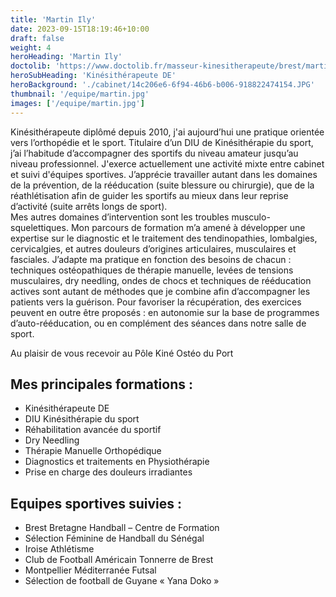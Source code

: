 ```yaml
---
title: 'Martin Ily'
date: 2023-09-15T18:19:46+10:00
draft: false
weight: 4
heroHeading: 'Martin Ily'
doctolib: 'https://www.doctolib.fr/masseur-kinesitherapeute/brest/martin-ily'
heroSubHeading: 'Kinésithérapeute DE'
heroBackground: './cabinet/14c206e6-6f94-46b6-b006-918822474154.JPG'
thumbnail: '/equipe/martin.jpg'
images: ['/equipe/martin.jpg']
---
```


Kinésithérapeute diplômé depuis 2010, j'ai aujourd’hui une pratique orientée vers l’orthopédie et le sport.
Titulaire d’un DIU de Kinésithérapie du sport, j’ai l’habitude d’accompagner des sportifs du niveau amateur jusqu’au niveau professionnel. J'exerce actuellement une activité mixte entre cabinet et suivi d'équipes sportives. 
J’apprécie travailler autant dans les domaines de la prévention, de la rééducation (suite blessure ou chirurgie), que de la réathlétisation afin de guider les sportifs au mieux dans leur reprise d’activité (suite arrêts longs de sport).  
Mes autres domaines d’intervention sont les troubles musculo-squelettiques. Mon parcours de formation m’a amené à développer une expertise sur le diagnostic et le traitement des tendinopathies, lombalgies, cervicalgies, et autres douleurs d’origines articulaires, musculaires et fasciales.
J’adapte ma pratique en fonction des besoins de chacun : techniques ostéopathiques de thérapie manuelle, levées de tensions musculaires, dry needling, ondes de chocs et techniques de rééducation actives sont autant de méthodes que je combine afin d’accompagner les patients vers la guérison. 
Pour favoriser la récupération, des exercices peuvent en outre être proposés : en autonomie sur la base de programmes d’auto-rééducation, ou en complément des séances dans notre salle de sport. 

Au plaisir de vous recevoir au Pôle Kiné Ostéo du Port 

## Mes principales formations :

- Kinésithérapeute DE   
- DIU Kinésithérapie du sport
- Réhabilitation avancée du sportif
- Dry Needling 
- Thérapie Manuelle Orthopédique
- Diagnostics et traitements en Physiothérapie
- Prise en charge des douleurs irradiantes

## Equipes sportives suivies :

- Brest Bretagne Handball – Centre de Formation
- Sélection Féminine de Handball du Sénégal
- Iroise Athlétisme 
- Club de Football Américain Tonnerre de Brest
- Montpellier Méditerranée Futsal
- Sélection de football de Guyane « Yana Doko »